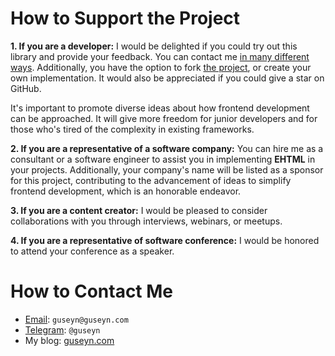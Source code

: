 # How to Support the Project

**1. If you are a developer:** I would be delighted if you could try out this library and provide your feedback. You can contact me [in many different ways](https://guseyn.com/html/about.html). Additionally, you have the option to fork [the project](https://github.com/guseyn/ehtml), or create your own implementation. It would also be appreciated if you could give a star on GitHub.

It's important to promote diverse ideas about how frontend development can be approached. It will give more freedom for junior developers and for those who's tired of the complexity in existing frameworks.
<br>

**2. If you are a representative of a software company:** You can hire me as a consultant or a software engineer to assist you in implementing **EHTML** in your projects. Additionally, your company's name will be listed as a sponsor for this project, contributing to the advancement of ideas to simplify frontend development, which is an honorable endeavor.
<br>

**3. If you are a content creator:** I would be pleased to consider collaborations with you through interviews, webinars, or meetups.
<br>

**4. If you are a representative of software conference:** I would be honored to attend your conference as a speaker.

# How to Contact Me

- [Email](mailto:guseyn@guseyn.com): `guseyn@guseyn.com`
- [Telegram](https://t.me/guseyn): `@guseyn`
- My blog: [guseyn.com](https://guseyn.com)

